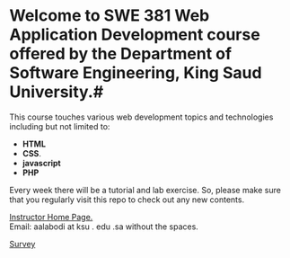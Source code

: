 # Welcome to SWE 381 Web Application Development course offered by the Department of Software Engineering, King Saud University.#

This course touches various web development topics and technologies including but not limited to:
 * **HTML** 
 * **CSS**.
 * **javascript** 
 * **PHP**
 
Every week there will be a tutorial and lab exercise. So, please make sure that you regularly visit this repo to check out any new contents.

<a href="https://fac.ksu.edu.sa/aalabodi"> Instructor Home Page. </a>
<br> Email: aalabodi at ksu . edu .sa    without the spaces.

<a href="https://goo.gl/forms/0RDcdoZ6nOmukunj2"> Survey </a> 
